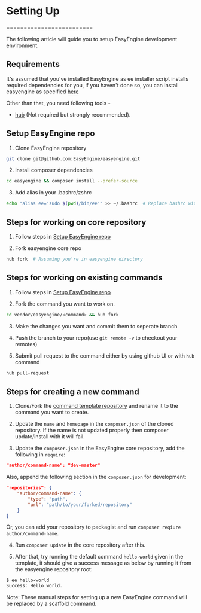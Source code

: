 # Setting Up
=========================

The following article will guide you to setup EasyEngine development environment. 

## Requirements

It's assumed that you've installed EasyEngine as ee installer script installs required dependencies for you, if you haven't done so, you can install easyengine as specified [here](https://github.com/EasyEngine/easyengine#installing)

Other than that, you need following tools - 

* [hub](https://github.com/github/hub) (Not required but strongly recommended).


## Setup EasyEngine repo

1. Clone EasyEngine repository

```bash
git clone git@github.com:EasyEngine/easyengine.git
```

2. Install composer dependencies

```bash
cd easyengine && composer install --prefer-source
```

3. Add alias in your .bashrc/zshrc

```bash
echo "alias ee='sudo $(pwd)/bin/ee'" >> ~/.bashrc  # Replace bashrc with zshrc if you're using zsh
```

## Steps for working on core repository

1. Follow steps in [Setup EasyEngine repo](#Setup-EasyEngine-repo)

2. Fork easyengine core repo 

```bash
hub fork  # Assuming you're in easyengine directory
```

## Steps for working on existing commands

1. Follow steps in [Setup EasyEngine repo](#Setup-EasyEngine-repo)

2. Fork the command you want to work on.

```bash
cd vendor/easyengine/<command> && hub fork
```

3. Make the changes you want and commit them to seperate branch

4. Push the branch to your repo(use `git remote -v` to checkout your remotes)

5. Submit pull request to the command either by using github UI or with `hub` command

```bash
hub pull-request
```

## Steps for creating a new command

1. Clone/Fork the [command template repository](https://github.com/EasyEngine/command-template) and rename it to the command you want to create.

2. Update the `name` and `homepage` in the `composer.json` of the  cloned repository. If the name is not updated properly then composer update/install with it will fail.

3. Update the `composer.json` in the EasyEngine core repository, add the following in `require`:

```json
"author/command-name": "dev-master"
```

Also, append the following section in the `composer.json` for development:

```json
"repositories": {
    "author/command-name": {
        "type": "path",
        "url": "path/to/your/forked/repository"
    }
}
```

Or, you can add your repository to packagist and run `composer reqiure author/command-name`.

4. Run `composer update` in the core repository after this.

5. After that, try running the default command `hello-world` given in the template, it should give a success message as below by running it from the easyengine repository root:

```bash
$ ee hello-world
Success: Hello world.
```

Note: These manual steps for setting up a new EasyEngine command will be replaced by a scaffold command.